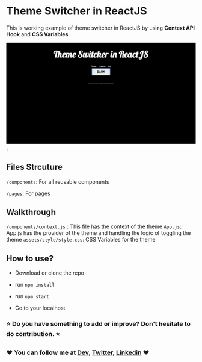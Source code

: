 # Theme Switcher in ReactJS

This is working example of theme switcher in ReactJS by using **Context API Hook** and **CSS Variables**.

![Demo of the theme switching](./src/assets/images/themeswitcher.gif);

## Files Strcuture

`/components`: For all reusable components

`/pages`: For pages

## Walkthrough

`/components/context.js` : This file has the context of the theme
`App.js`: App.js has the provider of the theme and handling the logic of toggling the theme
`assets/style/style.css`: CSS Variables for the theme

## How to use?

- Download or clone the repo

- run `npm install`

- run `npm start`

- Go to your localhost


### :star: Do you have something to add or improve? Don't hesitate to do contribution. :star:


### :heart: You can follow me at [Dev](https://dev.to/hellonehha), [Twitter](https://twitter.com/hellonehha), [Linkedin](https://www.linkedin.com/in/nehha/) :heart: